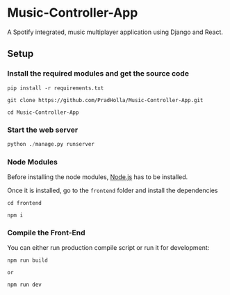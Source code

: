 # Music-Controller-App
A Spotify integrated, music multiplayer application using Django and React.

## Setup

### Install the required modules and get the source code

```
pip install -r requirements.txt

git clone https://github.com/PradHolla/Music-Controller-App.git

cd Music-Controller-App
```

### Start the web server
```python
python ./manage.py runserver
```

### Node Modules
Before installing the node modules, [Node.js](https://nodejs.org/en/) has to be installed.

Once it is installed, go to the ```frontend``` folder and install the dependencies
```
cd frontend

npm i
```

### Compile the Front-End
You can either run production compile script or run it for development:
```
npm run build

or

npm run dev
```
